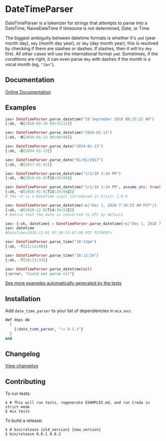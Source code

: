 # DateTimeParser

DateTimeParser is a tokenizer for strings that attempts to parse into a
DateTime, NaiveDateTime if timezone is not determined, Date, or Time.

The biggest ambiguity between datetime formats is whether it's `ymd` (year month
day), `mdy` (month day year), or `dmy` (day month year); this is resolved by
checking if there are slashes or dashes. If slashes, then it will try `dmy`
first. All other cases will use the international format `ymd`. Sometimes, if
the conditions are right, it can even parse `dmy` with dashes if the month is a
vocal month (eg, `"Jan"`).

## Documentation

[Online Documentation](https://hexdocs.pm/date_time_parser)

## Examples


```elixir
iex> DateTimeParser.parse_datetime("19 September 2018 08:15:22 AM")
{:ok, ~N[2018-09-19 08:15:22]}

iex> DateTimeParser.parse_datetime("2034-01-13")
{:ok, ~N[2034-01-13 00:00:00]}

iex> DateTimeParser.parse_date("2034-01-13")
{:ok, ~D[2034-01-13]}

iex> DateTimeParser.parse_date("01/01/2017")
{:ok, ~D[2017-01-01]}

iex> DateTimeParser.parse_datetime("1/1/18 3:24 PM")
{:ok, ~N[2018-01-01T15:24:00]}

iex> DateTimeParser.parse_datetime("1/1/18 3:24 PM", assume_utc: true)
{:ok, ~U[2018-01-01T15:24:00Z]}
# the ~U is a DateTime sigil introduced in Elixir 1.9.0

iex> DateTimeParser.parse_datetime(~s|"Dec 1, 2018 7:39:53 AM PST"|)
{:ok, ~U[2018-12-01T14:39:53Z]}
# Notice that the date is converted to UTC by default

iex> {:ok, datetime} = DateTimeParser.parse_datetime(~s|"Dec 1, 2018 7:39:53 AM PST"|, to_utc: false)
iex> datetime
#DateTime<2018-12-01 07:39:53-07:00 PDT PST8PDT>

iex> DateTimeParser.parse_time("10:13pm")
{:ok, ~T[22:13:00]}

iex> DateTimeParser.parse_time("10:13:34")
{:ok, ~T[10:13:34]}

iex> DateTimeParser.parse_datetime(nil)
{:error, "Could not parse nil"}
```

[See more examples automatically generated by the tests](./EXAMPLES.md)

## Installation

Add `date_time_parser` to your list of dependencies in `mix.exs`:

```elixir
def deps do
  [
    {:date_time_parser, "~> 0.1.1"}
  ]
end
```

## Changelog

[View changelog](./CHANGELOG.md)

## Contributing

To run tests:
```shell
$ # This will run tests, regenerate EXAMPLES.md, and run Credo in strict mode
$ mix tests
```

To build a release:
```shell
$ # bin/release {old_version} {new_version}
$ bin/release 0.0.1 0.0.2
```
